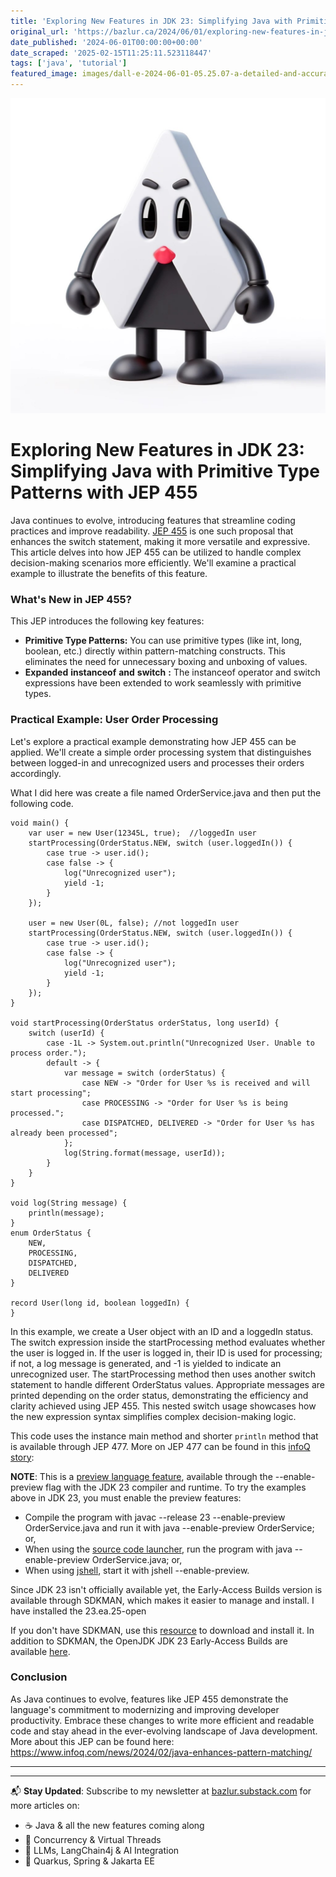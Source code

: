 ```yaml
---
title: 'Exploring New Features in JDK 23: Simplifying Java with Primitive Type Patterns with JEP 455'
original_url: 'https://bazlur.ca/2024/06/01/exploring-new-features-in-jdk-23-simplifying-java-with-primitive-type-patterns-with-jep-455/'
date_published: '2024-06-01T00:00:00+00:00'
date_scraped: '2025-02-15T11:25:11.523118447'
tags: ['java', 'tutorial']
featured_image: images/dall-e-2024-06-01-05.25.07-a-detailed-and-accurate-image-of-the-java-duke-mascot.-duke-is-a-triangular-character-with-a-white-body-black-arms-and-legs-and-a-red-nose.-the-ima.webp
---
```


![](images/dall-e-2024-06-01-05.25.07-a-detailed-and-accurate-image-of-the-java-duke-mascot.-duke-is-a-triangular-character-with-a-white-body-black-arms-and-legs-and-a-red-nose.-the-ima.webp)

Exploring New Features in JDK 23: Simplifying Java with Primitive Type Patterns with JEP 455
============================================================================================

Java continues to evolve, introducing features that streamline coding practices and improve readability. [JEP 455](https://openjdk.org/jeps/455) is one such proposal that enhances the switch statement, making it more versatile and expressive. This article delves into how JEP 455 can be utilized to handle complex decision-making scenarios more efficiently. We'll examine a practical example to illustrate the benefits of this feature.

### **What's New in JEP 455?**

This JEP introduces the following key features:

* **Primitive Type Patterns:** You can use primitive types (like int, long, boolean, etc.) directly within pattern-matching constructs. This eliminates the need for unnecessary boxing and unboxing of values.
* **Expanded** **instanceof** **and** **switch** **:** The instanceof operator and switch expressions have been extended to work seamlessly with primitive types.

### **Practical Example: User Order Processing**

Let's explore a practical example demonstrating how JEP 455 can be applied. We'll create a simple order processing system that distinguishes between logged-in and unrecognized users and processes their orders accordingly.

What I did here was create a file named OrderService.java and then put the following code.

```
void main() {
    var user = new User(12345L, true);  //loggedIn user
    startProcessing(OrderStatus.NEW, switch (user.loggedIn()) {
        case true -> user.id();
        case false -> {
            log("Unrecognized user");
            yield -1;
        }
    });

    user = new User(0L, false); //not loggedIn user
    startProcessing(OrderStatus.NEW, switch (user.loggedIn()) {
        case true -> user.id();
        case false -> {
            log("Unrecognized user");
            yield -1;
        }
    });
}

void startProcessing(OrderStatus orderStatus, long userId) {
    switch (userId) {
        case -1L -> System.out.println("Unrecognized User. Unable to process order.");
        default -> {
            var message = switch (orderStatus) {
                case NEW -> "Order for User %s is received and will start processing";
                case PROCESSING -> "Order for User %s is being processed.";
                case DISPATCHED, DELIVERED -> "Order for User %s has already been processed";
            };
            log(String.format(message, userId));
        }
    }
}

void log(String message) {
    println(message);
}
enum OrderStatus {
    NEW,
    PROCESSING,
    DISPATCHED,
    DELIVERED
}

record User(long id, boolean loggedIn) {
}

```

In this example, we create a User object with an ID and a loggedIn status. The switch expression inside the startProcessing method evaluates whether the user is logged in. If the user is logged in, their ID is used for processing; if not, a log message is generated, and -1 is yielded to indicate an unrecognized user. The startProcessing method then uses another switch statement to handle different OrderStatus values. Appropriate messages are printed depending on the order status, demonstrating the efficiency and clarity achieved using JEP 455. This nested switch usage showcases how the new expression syntax simplifies complex decision-making logic.

This code uses the instance main method and shorter `println` method that is available through JEP 477. More on JEP 477 can be found in this [infoQ story](https://www.infoq.com/news/2024/05/jep477-implicit-classes-main/):

**NOTE**: This is a [preview language feature](https://openjdk.org/jeps/12), available through the --enable-preview flag with the JDK 23 compiler and runtime. To try the examples above in JDK 23, you must enable the preview features:

* Compile the program with javac --release 23 --enable-preview OrderService.java and run it with java --enable-preview OrderService; or,
* When using the [source code launcher](https://openjdk.org/jeps/330), run the program with java --enable-preview OrderService.java; or,
* When using [jshell](https://openjdk.java.net/jeps/222), start it with jshell --enable-preview.

Since JDK 23 isn't officially available yet, the Early-Access Builds version is available through SDKMAN, which makes it easier to manage and install. I have installed the 23.ea.25-open

If you don't have SDKMAN, use this [resource](https://sdkman.io/install#:~:text=It%20effortlessly%20sets%20up%20on,both%20Bash%20and%20ZSH%20shells.) to download and install it. In addition to SDKMAN, the OpenJDK JDK 23 Early-Access Builds are available [here](https://jdk.java.net/23/).

### **Conclusion**

As Java continues to evolve, features like JEP 455 demonstrate the language's commitment to modernizing and improving developer productivity. Embrace these changes to write more efficient and readable code and stay ahead in the ever-evolving landscape of Java development. More about this JEP can be found here: <https://www.infoq.com/news/2024/02/java-enhances-pattern-matching/>  

*** ** * ** ***

---

📬 **Stay Updated**: Subscribe to my newsletter at [bazlur.substack.com](https://bazlur.substack.com/) for more articles on:
- ☕ Java & all the new features coming along
- 🧵 Concurrency & Virtual Threads
- 🧠 LLMs, LangChain4j & AI Integration
- 🚀 Quarkus, Spring & Jakarta EE
